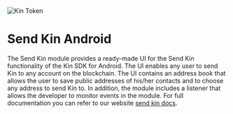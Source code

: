 ![Kin Token](../kin_android.png)
# Send Kin Android

The Send Kin module provides a ready-made UI for the Send Kin functionality of the Kin SDK for Android. The UI enables any user to send Kin to any account on the blockchain. The UI contains an address book that allows the user to save public addresses of his/her contacts and to choose any address to send Kin to. In addition, the module includes a listener that allows the developer to monitor events in the module.
For full documentation you can refer to our website [send kin docs](https://docs.kin.org/android/modules/sendkin).
